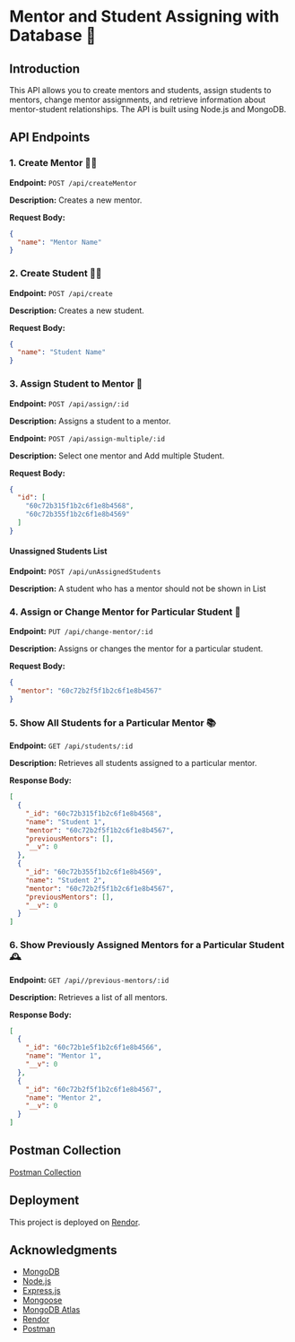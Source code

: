 # Mentor and Student Assigning with Database 🚀

## Introduction

This API allows you to create mentors and students, assign students to mentors, change mentor assignments, and retrieve information about mentor-student relationships. The API is built using Node.js and MongoDB.

## API Endpoints

### 1. Create Mentor 👨‍🏫

**Endpoint:** `POST /api/createMentor`

**Description:** Creates a new mentor.

**Request Body:**
```json
{
  "name": "Mentor Name"
}

```

### 2. Create Student 👨‍🎓

**Endpoint:** `POST /api/create`

**Description:** Creates a new student.

**Request Body:**

```json
{
  "name": "Student Name"
}

```

### 3. Assign Student to Mentor 👫

**Endpoint:** `POST /api/assign/:id`

**Description:** Assigns a student to a mentor.


**Endpoint:** `POST /api/assign-multiple/:id`

**Description:** Select one mentor and Add multiple Student.

**Request Body:** 

``` json
{
  "id": [
    "60c72b315f1b2c6f1e8b4568",
    "60c72b355f1b2c6f1e8b4569"
  ]
}

```

 #### Unassigned Students List

 **Endpoint:** `POST /api/unAssignedStudents`

**Description:** A student who has a mentor should not be shown in List

### 4. Assign or Change Mentor for Particular Student 🔄

**Endpoint:** `PUT /api/change-mentor/:id`

**Description:** Assigns or changes the mentor for a particular student.

**Request Body:** 
``` json
{
  "mentor": "60c72b2f5f1b2c6f1e8b4567"
}
```

### 5.  Show All Students for a Particular Mentor 📚

**Endpoint:** `GET /api/students/:id`

**Description:** Retrieves all students assigned to a particular mentor.

**Response Body:**

```json
[
  {
    "_id": "60c72b315f1b2c6f1e8b4568",
    "name": "Student 1",
    "mentor": "60c72b2f5f1b2c6f1e8b4567",
    "previousMentors": [],
    "__v": 0
  },
  {
    "_id": "60c72b355f1b2c6f1e8b4569",
    "name": "Student 2",
    "mentor": "60c72b2f5f1b2c6f1e8b4567",
    "previousMentors": [],
    "__v": 0
  }
]


```

### 6. Show Previously Assigned Mentors for a Particular Student 🕰️

**Endpoint:** `GET /api//previous-mentors/:id`

**Description:** Retrieves a list of all mentors.

**Response Body:**

```json
[
  {
    "_id": "60c72b1e5f1b2c6f1e8b4566",
    "name": "Mentor 1",
    "__v": 0
  },
  {
    "_id": "60c72b2f5f1b2c6f1e8b4567",
    "name": "Mentor 2",
    "__v": 0
  }
]


```

## Postman Collection

[Postman Collection](https://documenter.getpostman.com/view/26564023/2sA3dskDAe)

## Deployment

This project is deployed on [Rendor](https://mentor-student-assignment-app.herokuapp.com/).




## Acknowledgments

- [MongoDB](https://www.mongodb.com/)
- [Node.js](https://nodejs.org/en/)
- [Express.js](https://expressjs.com/)
- [Mongoose](https://mongoosejs.com/)
- [MongoDB Atlas](https://www.mongodb.com/cloud/atlas)
- [Rendor](https://rendor.com/)
- [Postman](https://www.postman.com/)